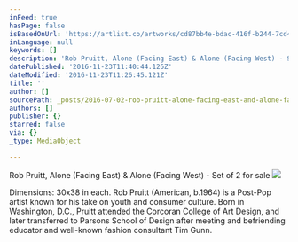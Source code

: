 ```yaml
---
inFeed: true
hasPage: false
isBasedOnUrl: 'https://artlist.co/artworks/cd87bb4e-bdac-416f-b244-7cd4552f5b0d'
inLanguage: null
keywords: []
description: 'Rob Pruitt, Alone (Facing East) & Alone (Facing West) - Set of 2 for sale'
datePublished: '2016-11-23T11:40:44.126Z'
dateModified: '2016-11-23T11:26:45.121Z'
title: ''
author: []
sourcePath: _posts/2016-07-02-rob-pruitt-alone-facing-east-and-alone-facing-west-set.md
authors: []
publisher: {}
starred: false
via: {}
_type: MediaObject

---
```

Rob Pruitt, Alone (Facing East) & Alone (Facing West) - Set of 2 for sale
![](https://the-grid-user-content.s3-us-west-2.amazonaws.com/e1be8f05-bacc-4950-af4a-ea1b2fbd1f9d.jpg)

Dimensions: 30x38 in each. Rob Pruitt (American, b.1964) is a Post-Pop artist known for his take on youth and consumer culture. Born in Washington, D.C., Pruitt attended the Corcoran College of Art Design, and later transferred to Parsons School of Design after meeting and befriending educator and well-known fashion consultant Tim Gunn.
